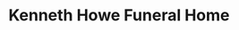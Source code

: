 ---
title: "Kenneth Howe Funeral Home"
url: /east-aurora/kenneth-howe-funeral-home/
shop: Bestattungen
---